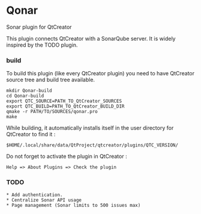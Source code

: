 Qonar
=======
Sonar plugin for QtCreator

This plugin connects QtCreator with a SonarQube server. 
It is widely inspired by the TODO plugin. 

### build
To build this plugin (like every QtCreator plugin) you need to have QtCreator source tree and build tree available.

    mkdir Qonar-build
    cd Qonar-build
    export QTC_SOURCE=PATH_TO_QtCreator_SOURCES
    export QTC_BUILD=PATH_TO_QtCreator_BUILD_DIR
    qmake -r PATH/TO/SOURCES/qonar.pro
    make
    
While building, it automatically installs itself in the user directory for QtCreator to find it :

    $HOME/.local/share/data/QtProject/qtcreator/plugins/QTC_VERSION/

Do not forget to activate the plugin in QtCreator :

    Help => About Plugins => Check the plugin

### TODO
    * Add authentication. 
    * Centralize Sonar API usage
    * Page management (Sonar limits to 500 issues max)
